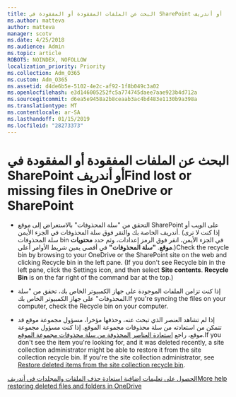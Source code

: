 ```yaml
---
title: البحث عن الملفات المفقودة أو المفقودة في SharePoint أو أندريف
ms.author: matteva
author: matteva
manager: scotv
ms.date: 4/25/2018
ms.audience: Admin
ms.topic: article
ROBOTS: NOINDEX, NOFOLLOW
localization_priority: Priority
ms.collection: Adm_O365
ms.custom: Adm_O365
ms.assetid: d4de6b5e-5102-4e2c-af92-1f8b049c3a02
ms.openlocfilehash: e3d146005252fc5a774745daee7aae923b4d712a
ms.sourcegitcommit: d6ea5e9458a2b8ceaab3ac4bd483e1130b9a398a
ms.translationtype: MT
ms.contentlocale: ar-SA
ms.lasthandoff: 01/15/2019
ms.locfileid: "28273373"
---
```

# <a name="find-lost-or-missing-files-in-onedrive-or-sharepoint"></a><span data-ttu-id="66b14-102">البحث عن الملفات المفقودة أو المفقودة في SharePoint أو أندريف</span><span class="sxs-lookup"><span data-stu-id="66b14-102">Find lost or missing files in OneDrive or SharePoint</span></span>

- <span data-ttu-id="66b14-p101">التحقق من "سلة المحذوفات" بالاستعراض إلى موقع SharePoint على الويب أو أندريف الخاصة بك والنقر فوق سلة المحذوفات في الجزء الأيمن. (إذا كنت لا ترى سلة المحذوفات bin في الجزء الأيمن، انقر فوق الرمز إعدادات، وثم حدد **محتويات موقع**. **"سلة المحذوفات"** في أقصى يمين شريط الأوامر أعلى.)</span><span class="sxs-lookup"><span data-stu-id="66b14-p101">Check the recycle bin by browsing to your OneDrive or the SharePoint site on the web and clicking Recycle bin in the left pane. (If you don't see Recycle bin in the left pane, click the Settings icon, and then select **Site contents**. **Recycle Bin** is on the far right of the command bar at the top.)</span></span> 
    
- <span data-ttu-id="66b14-106">إذا كنت تزامن الملفات الموجودة على جهاز الكمبيوتر الخاص بك، تحقق من "سلة المحذوفات" على جهاز الكمبيوتر الخاص بك.</span><span class="sxs-lookup"><span data-stu-id="66b14-106">If you're syncing the files on your computer, check the Recycle bin on your computer.</span></span> 
    
- <span data-ttu-id="66b14-p102">إذا لم تشاهد العنصر الذي تبحث عنه، وحذفها مؤخرا، مسؤول مجموعة موقع قد تتمكن من استعادته من سلة محذوفات مجموعة الموقع. إذا كنت مسؤول مجموعة موقع، راجع [استعادة العناصر المحذوفة من سلة محذوفات مجموعة الموقع](https://go.microsoft.com/fwlink/?linkid=866439).</span><span class="sxs-lookup"><span data-stu-id="66b14-p102">If you don't see the item you're looking for, and it was deleted recently, a site collection administrator might be able to restore it from the site collection recycle bin. If you're the site collection administrator, see [Restore deleted items from the site collection recycle bin](https://go.microsoft.com/fwlink/?linkid=866439).</span></span>
    
[<span data-ttu-id="66b14-109">الحصول على تعليمات إضافية استعادة حذف الملفات والمجلدات في أندريف</span><span class="sxs-lookup"><span data-stu-id="66b14-109">More help restoring deleted files and folders in OneDrive</span></span>](https://go.microsoft.com/fwlink/?linkid=872872)
  

